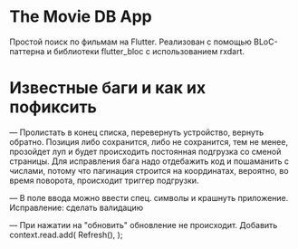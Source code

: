 # The Movie DB App

Простой поиск по фильмам на Flutter.
Реализован с помощью BLoC-паттерна и библиотеки flutter_bloc с использованием rxdart.


# Известные баги и как их пофиксить

— Пролистать в конец списка, перевернуть устройство, вернуть обратно. Позиция либо сохранится, либо не сохранится, тем не менее, прозойдет луп и будет происходить постоянная подгрузка со сменой страницы. Для исправления бага надо отдебажить код и пошаманить с числами, потому что пагинация строится на координатах, вероятно, во время поворота, происходит триггер подгрузки.

— В поле ввода можно ввести спец. символы и крашнуть приложение. Исправление: сделать валидацию

— При нажатии на "обновить" обновление не происходит. Добавить  context.read<MoviesBloc>.add(
              Refresh(),
            );
        